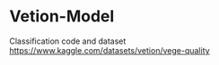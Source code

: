 # Vetion-Model
Classification code and dataset
https://www.kaggle.com/datasets/vetion/vege-quality

